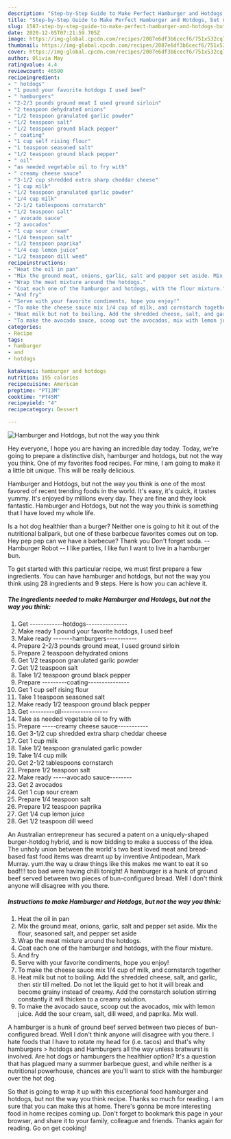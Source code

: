 ```yaml
---
description: "Step-by-Step Guide to Make Perfect Hamburger and Hotdogs, but not the way you think"
title: "Step-by-Step Guide to Make Perfect Hamburger and Hotdogs, but not the way you think"
slug: 1587-step-by-step-guide-to-make-perfect-hamburger-and-hotdogs-but-not-the-way-you-think
date: 2020-12-05T07:21:59.705Z
image: https://img-global.cpcdn.com/recipes/2087e6df3b6cecf6/751x532cq70/hamburger-and-hotdogs-but-not-the-way-you-think-recipe-main-photo.jpg
thumbnail: https://img-global.cpcdn.com/recipes/2087e6df3b6cecf6/751x532cq70/hamburger-and-hotdogs-but-not-the-way-you-think-recipe-main-photo.jpg
cover: https://img-global.cpcdn.com/recipes/2087e6df3b6cecf6/751x532cq70/hamburger-and-hotdogs-but-not-the-way-you-think-recipe-main-photo.jpg
author: Olivia May
ratingvalue: 4.4
reviewcount: 46590
recipeingredient:
- " hotdogs"
- "1 pound your favorite hotdogs I used beef"
- " hamburgers"
- "2-2/3 pounds ground meat I used ground sirloin"
- "2 teaspoon dehydrated onions"
- "1/2 teaspoon granulated garlic powder"
- "1/2 teaspoon salt"
- "1/2 teaspoon ground black pepper"
- " coating"
- "1 cup self rising flour"
- "1 teaspoon seasoned salt"
- "1/2 teaspoon ground black pepper"
- " oil"
- "as needed vegetable oil to fry with"
- " creamy cheese sauce"
- "3-1/2 cup shredded extra sharp cheddar cheese"
- "1 cup milk"
- "1/2 teaspoon granulated garlic powder"
- "1/4 cup milk"
- "2-1/2 tablespoons cornstarch"
- "1/2 teaspoon salt"
- " avocado sauce"
- "2 avocados"
- "1 cup sour cream"
- "1/4 teaspoon salt"
- "1/2 teaspoon paprika"
- "1/4 cup lemon juice"
- "1/2 teaspoon dill weed"
recipeinstructions:
- "Heat the oil in pan"
- "Mix the ground meat, onions, garlic, salt and pepper set aside. Mix the flour, seasoned salt, and pepper set aside"
- "Wrap the meat mixture around the hotdogs."
- "Coat each one of the hamburger and hotdogs, with the flour mixture."
- "And fry"
- "Serve with your favorite condiments, hope you enjoy!"
- "To make the cheese sauce mix 1/4 cup of milk, and cornstarch together"
- "Heat milk but not to boiling. Add the shredded cheese, salt, and garlic, then stir till melted. Do not let the liquid get to hot it will break and become grainy instead of creamy. Add the cornstarch solution stirring constantly it will thicken to a creamy solution."
- "To make the avocado sauce, scoop out the avocados, mix with lemon juice. Add the sour cream, salt, dill weed, and paprika. Mix well."
categories:
- Recipe
tags:
- hamburger
- and
- hotdogs

katakunci: hamburger and hotdogs 
nutrition: 195 calories
recipecuisine: American
preptime: "PT13M"
cooktime: "PT45M"
recipeyield: "4"
recipecategory: Dessert

---
```



![Hamburger and Hotdogs, but not the way you think](https://img-global.cpcdn.com/recipes/2087e6df3b6cecf6/751x532cq70/hamburger-and-hotdogs-but-not-the-way-you-think-recipe-main-photo.jpg)

Hey everyone, I hope you are having an incredible day today. Today, we're going to prepare a distinctive dish, hamburger and hotdogs, but not the way you think. One of my favorites food recipes. For mine, I am going to make it a little bit unique. This will be really delicious.

Hamburger and Hotdogs, but not the way you think is one of the most favored of recent trending foods in the world. It's easy, it's quick, it tastes yummy. It's enjoyed by millions every day. They are fine and they look fantastic. Hamburger and Hotdogs, but not the way you think is something that I have loved my whole life.

Is a hot dog healthier than a burger? Neither one is going to hit it out of the nutritional ballpark, but one of these barbecue favorites comes out on top. Hey pep pep can we have a barbecue? Thank you Don&#39;t forget soda. -- Hamburger Robot -- I like parties, I like fun I want to live in a hamburger bun.


To get started with this particular recipe, we must first prepare a few ingredients. You can have hamburger and hotdogs, but not the way you think using 28 ingredients and 9 steps. Here is how you can achieve it.

<!--inarticleads1-->

##### The ingredients needed to make Hamburger and Hotdogs, but not the way you think:

1. Get  ------------hotdogs---------------
1. Make ready 1 pound your favorite hotdogs, I used beef
1. Make ready  -------hamburgers-----------
1. Prepare 2-2/3 pounds ground meat, I used ground sirloin
1. Prepare 2 teaspoon dehydrated onions
1. Get 1/2 teaspoon granulated garlic powder
1. Get 1/2 teaspoon salt
1. Take 1/2 teaspoon ground black pepper
1. Prepare  ---------coating---------------
1. Get 1 cup self rising flour
1. Take 1 teaspoon seasoned salt
1. Make ready 1/2 teaspoon ground black pepper
1. Get  ---------oil-----------------
1. Take as needed vegetable oil to fry with
1. Prepare  -----creamy cheese sauce-----------
1. Get 3-1/2 cup shredded extra sharp cheddar cheese
1. Get 1 cup milk
1. Take 1/2 teaspoon granulated garlic powder
1. Take 1/4 cup milk
1. Get 2-1/2 tablespoons cornstarch
1. Prepare 1/2 teaspoon salt
1. Make ready  -----avocado sauce--------
1. Get 2 avocados
1. Get 1 cup sour cream
1. Prepare 1/4 teaspoon salt
1. Prepare 1/2 teaspoon paprika
1. Get 1/4 cup lemon juice
1. Get 1/2 teaspoon dill weed


An Australian entrepreneur has secured a patent on a uniquely-shaped burger-hotdog hybrid, and is now bidding to make a success of the idea. The unholy union between the world&#39;s two best loved meat and bread-based fast food items was dreamt up by inventive Antipodean, Mark Murray. yum.the way u draw things like this makes me want to eat it so bad!!!! too bad were having chilli tonight! A hamburger is a hunk of ground beef served between two pieces of bun-configured bread. Well I don&#39;t think anyone will disagree with you there. 

<!--inarticleads2-->

##### Instructions to make Hamburger and Hotdogs, but not the way you think:

1. Heat the oil in pan
1. Mix the ground meat, onions, garlic, salt and pepper set aside. Mix the flour, seasoned salt, and pepper set aside
1. Wrap the meat mixture around the hotdogs.
1. Coat each one of the hamburger and hotdogs, with the flour mixture.
1. And fry
1. Serve with your favorite condiments, hope you enjoy!
1. To make the cheese sauce mix 1/4 cup of milk, and cornstarch together
1. Heat milk but not to boiling. Add the shredded cheese, salt, and garlic, then stir till melted. Do not let the liquid get to hot it will break and become grainy instead of creamy. Add the cornstarch solution stirring constantly it will thicken to a creamy solution.
1. To make the avocado sauce, scoop out the avocados, mix with lemon juice. Add the sour cream, salt, dill weed, and paprika. Mix well.


A hamburger is a hunk of ground beef served between two pieces of bun-configured bread. Well I don&#39;t think anyone will disagree with you there. I hate foods that I have to rotate my head for (i.e. tacos) and that&#39;s why hamburgers &gt; hotdogs and Hamburgers all the way unless bratwurst is involved. Are hot dogs or hamburgers the healthier option? It&#39;s a question that has plagued many a summer barbeque guest, and while neither is a nutritional powerhouse, chances are you&#39;ll want to stick with the hamburger over the hot dog. 

So that is going to wrap it up with this exceptional food hamburger and hotdogs, but not the way you think recipe. Thanks so much for reading. I am sure that you can make this at home. There's gonna be more interesting food in home recipes coming up. Don't forget to bookmark this page in your browser, and share it to your family, colleague and friends. Thanks again for reading. Go on get cooking!
